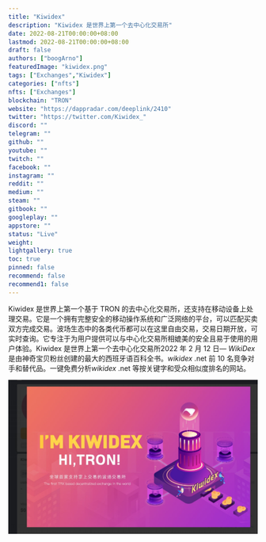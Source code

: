 ```yaml
---
title: "Kiwidex"
description: "Kiwidex 是世界上第一个去中心化交易所"
date: 2022-08-21T00:00:00+08:00
lastmod: 2022-08-21T00:00:00+08:00
draft: false
authors: ["boogArno"]
featuredImage: "kiwidex.png"
tags: ["Exchanges","Kiwidex"]
categories: ["nfts"]
nfts: ["Exchanges"]
blockchain: "TRON"
website: "https://dappradar.com/deeplink/2410"
twitter: "https://twitter.com/Kiwidex_"
discord: ""
telegram: ""
github: ""
youtube: ""
twitch: ""
facebook: ""
instagram: ""
reddit: ""
medium: ""
steam: ""
gitbook: ""
googleplay: ""
appstore: ""
status: "Live"
weight: 
lightgallery: true
toc: true
pinned: false
recommend: false
recommend1: false
---
```

Kiwidex 是世界上第一个基于 TRON 的去中心化交易所，还支持在移动设备上处理交易。它是一个拥有完整安全的移动操作系统和广泛网络的平台，可以匹配买卖双方完成交易。波场生态中的各类代币都可以在这里自由交易，交易日期开放，可实时查询。它专注于为用户提供可以与中心化交易所相媲美的安全且易于使用的用户体验。Kiwidex 是世界上第一个去中心化交易所2022 年 2 月 12 日— *WikiDex*是由神奇宝贝粉丝创建的最大的西班牙语百科全书。*wikidex* .net 前 10 名竞争对手和替代品。一键免费分析*wikidex* .net 等按关键字和受众相似度排名的网站。

![1](1.jpg)